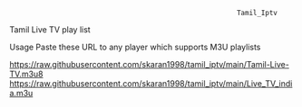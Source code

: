                                                             Tamil_Iptv
Tamil Live TV play list 

Usage
Paste these URL to any player which supports M3U playlists

https://raw.githubusercontent.com/skaran1998/tamil_iptv/main/Tamil-Live-TV.m3u8 
https://raw.githubusercontent.com/skaran1998/tamil_iptv/main/Live_TV_india.m3u
